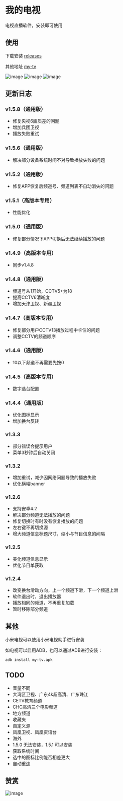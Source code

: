 # 我的电视

电视直播软件，安装即可使用

## 使用

下载安装 [releases](https://github.com/lizongying/my-tv/releases/)

其他地址 [my-tv](https://lyrics.run/my-tv.html)

![image](./screenshots/img_3.png)
![image](./screenshots/img_2.png)
![image](./screenshots/img_1.png)

## 更新日志

### v1.5.8（通用版）

* 修复央视6画质差的问题
* 增加兵团卫视
* 播放失败重试

### v1.5.6（通用版）

* 解决部分设备系统时间不对导致播放失败的问题

### v1.5.2（通用版）

* 修复APP恢复后频道号、频道列表不自动消失的问题

### v1.5.1（高版本专用）

* 性能优化

### v1.5.0（通用版）

* 修复部分情况下APP切换后无法继续播放的问题

### v1.4.9（高版本专用）

* 同步v1.4.8

### v1.4.8（通用版）

* 频道号从1开始，CCTV5+为18
* 提高CCTV6清晰度
* 增加天津卫视、新疆卫视

### v1.4.7（高版本专用）

* 修复部分用户CCTV13播放过程中卡住的问题
* 调整CCTV的频道顺序

### v1.4.6（通用版）

* 10以下频道不再需要先按0

### v1.4.5（高版本专用）

* 数字选台配置

### v1.4.4（通用版）

* 优化图标显示
* 增加换台反转

### v1.3.3

* 部分错误会提示用户
* 菜单3秒钟后自动关闭

### v1.3.2

* 增加重试，减少因网络问题导致的播放失败
* 优化横幅banner

### v1.2.6

* 支持安卓4.2
* 解决部分频道无法播放的问题
* 修复切换时有时没有恢复播放的问题
* 左右键不再切换源
* 增大频道信息标题尺寸，缩小与节目信息的间隔

### v1.2.5

* 美化频道信息显示
* 优化节目单获取

### v1.2.4

* 改变换台滑动方向，上一个频道下滑，下一个频道上滑
* 软件退出时，退出播放器
* 播放相同的频道，不再重复加载
* 暂时移除部分频道

## 其他

小米电视可以使用小米电视助手进行安装

如电视可以启用ADB，也可以通过ADB进行安装：

```shell
adb install my-tv.apk
```

## TODO

* 音量不同
* 大湾区卫视、广东4k超高清、广东珠江
* CETV教育频道
* CHC高清三个电影频道
* 地方频道
* 收藏夹
* 自定义源
* 凤凰卫视、凤凰资讯台
* 海外
* 1.5.0 无法安装，1.5.1 可以安装
* 获取系统时间
* 选中的图标比例能否相差更大
* 自动重连

## 赞赏

![image](./screenshots/appreciate.jpeg)